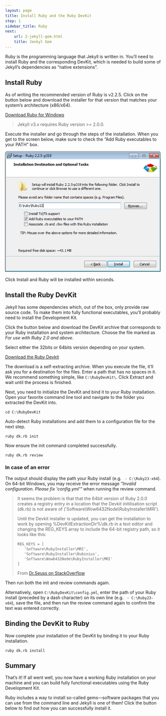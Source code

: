 ```yaml
---
layout: page
title: Install Ruby and the Ruby DevKit
step: 1
sidebar_title: Ruby
next:
    url: 2-jekyll-gem.html
    title: Jenkyl Gem
---
```


Ruby is the programming language that Jekyll is written in. You’ll need to install Ruby and the corresponding DevKit, which is needed to build some of Jekyll’s dependencies as “native extensions”.

## Install Ruby
As of writing the recommended version of Ruby is v2.2.5. Click on the button below and download the installer for that version that matches your system’s architecture (x86/x64).

<div class="pagination">
    <a class="pagination-item full" href="http://rubyinstaller.org/downloads/">Download Ruby for Windows</a>
    <span></span>
</div>

> Jekyll v3.x requires Ruby version >= 2.0.0.

Execute the installer and go through the steps of the installation. When you get to the screen below, make sure to check the “Add Ruby executables to your PATH” box.

<img src="img/1_rubyinstaller.png">

Click Install and Ruby will be installed within seconds.

## Install the Ruby DevKit
Jekyll has some dependencies which, out of the box, only provide raw source code. To make them into fully functional executables, you’ll probably need to install the Development Kit.

Click the button below and download the DevKit archive that corresponds to your Ruby installation and system architecture. Choose the file marked as _For use with Ruby 2.0 and above_. 

Select either the 32bits or 64bits version depending on your system.

<div class="pagination">
    <a class="pagination-item full" href="http://rubyinstaller.org/downloads/">Download the Ruby Devkit</a>
    <span></span>
</div>

The download is a self-extracting archive. When you execute the file, it’ll ask you for a destination for the files. Enter a path that has no spaces in it. We recommend something simple, like `C:\RubyDevKit\`. Click Extract and wait until the process is finished.

Next, you need to initialize the DevKit and bind it to your Ruby installation. Open your favorite command line tool and navigate to the folder you extracted the DevKit into.

```
cd C:\RubyDevKit
```

Auto-detect Ruby installations and add them to a configuration file for the next step.

```
ruby dk.rb init
```

Now ensure the init command completed successfully.

```
ruby dk.rb review
```

### In case of an error
The output should display the path your Ruby install (e.g. ``` - C:\Ruby23-x64```). On 64-bit Windows, you may receive the error message _"Invalid configuration. Please fix 'config.yml'"_ when running the review command. 

> It seems the problem is that that the 64bit version of Ruby 2.0.0 creates a registry entry in a location that the Devkit initilisation script (dk.rb) is not aware of ('Software\Wow6432Node\RubyInstaller\MRI').
> 
> Until the Devkit installer is updated, you can get the installation to work by opening %DevKitExtractionDir%\dk.rb in a text editor and changing the REG_KEYS array to include the 64-bit registry path, so it looks like this:
> 
>```
>REG_KEYS = [
>    'Software\RubyInstaller\MRI',
>    'Software\RubyInstaller\Rubinius',
>    'Software\Wow6432Node\RubyInstaller\MRI'
>]
>```
> From [Dr.Seuss on StackOverflow](http://stackoverflow.com/a/17148987/779521)

Then run both the init and review commands again. 

Alternatively, open `C:\RubyDevKit\config.yml`, enter the path of your Ruby install (preceded by a dash character) on its own line (e.g. ``` - C:\Ruby23-x64```), save the file, and then run the review command again to confirm the text was entered correctly.

## Binding the DevKit to Ruby
Now complete your installation of the DevKit by binding it to your Ruby installation.

```
ruby dk.rb install
```



## Summary
That’s it! If all went well, you now have a working Ruby installation on your machine and you can build fully functional executables using the Ruby Development Kit. 

Ruby includes a way to install so-called gems—software packages that you can use from the command line and Jekyll is one of them! Click the button below to find out how you can successfully install it.

